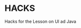 <!--Start of Website Content-->
<div class="index-header">
    <h1>HACKS</h1>
    <p>Hacks for the Lesson on UI ad Java</p>
</div>



